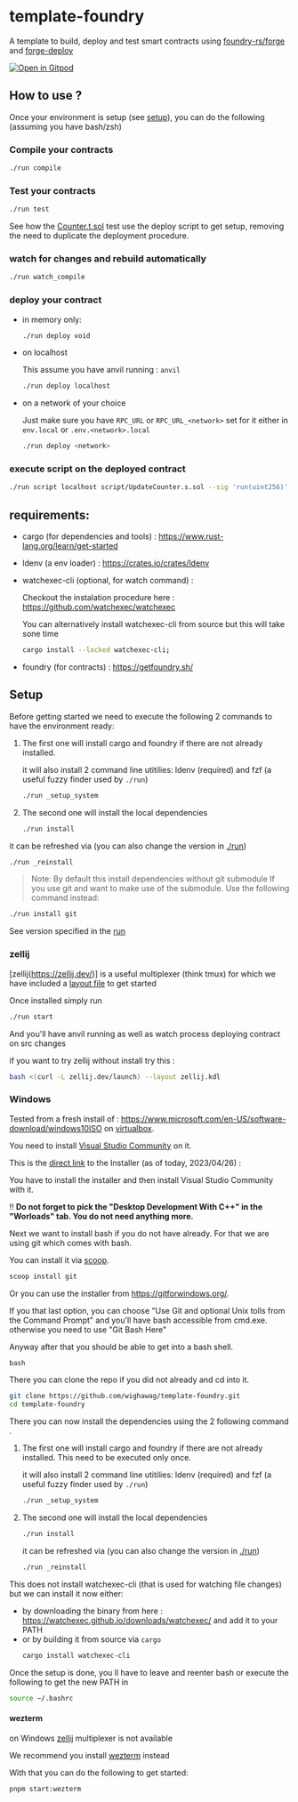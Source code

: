 # template-foundry

A template to build, deploy and test smart contracts using [foundry-rs/forge](https://github.com/foundry-rs/foundry) and [forge-deploy](https://github.com/wighawag/forge-deploy)

[![Open in Gitpod](https://gitpod.io/button/open-in-gitpod.svg)](https://gitpod.io/#https://github.com/wighawag/template-foundry)

## How to use ?

Once your environment is setup (see [setup](#setup)), you can do the following (assuming you have bash/zsh)

### Compile your contracts

```bash
./run compile
```

### Test your contracts

```bash
./run test
```

See how the [Counter.t.sol](test/Counter.t.sol) test use the deploy script to get setup, removing the need to duplicate the deployment procedure.

### watch for changes and rebuild automatically

```bash
./run watch_compile
```

### deploy your contract

- in memory only:

  ```bash
  ./run deploy void
  ```

- on localhost

  This assume you have anvil running : `anvil`

  ```bash
  ./run deploy localhost
  ```

- on a network of your choice

  Just make sure you have `RPC_URL` or `RPC_URL_<network>` set for it either in `env.local` or `.env.<network>.local`

  ```bash
  ./run deploy <network>
  ```

### execute script on the deployed contract

```bash
./run script localhost script/UpdateCounter.s.sol --sig 'run(uint256)' 42;
```

## requirements:

- cargo (for dependencies and tools) : https://www.rust-lang.org/learn/get-started

- ldenv (a env loader) : https://crates.io/crates/ldenv

- watchexec-cli (optional, for watch command) :

  Checkout the instalation procedure here : https://github.com/watchexec/watchexec

  You can alternatively install watchexec-cli from source but this will take sone time

  ```bash
  cargo install --locked watchexec-cli;
  ```

- foundry (for contracts) : https://getfoundry.sh/

## Setup

Before getting started we need to execute the following 2 commands to have the environment ready:

1. The first one will install cargo and foundry if there are not already installed.

   it will also install 2 command line utitilies: ldenv (required) and fzf (a useful fuzzy finder used by `./run`)

   ```bash
   ./run _setup_system
   ```

2. The second one will install the local dependencies

   ```bash
   ./run install
   ```

it can be refreshed via (you can also change the version in [./run](./run))

```bash
./run _reinstall
```

> Note: By default this install dependencies without git submodule
> If you use git and want to make use of the submodule. Use the following command instead:

```bash
./run install git
```

See version specified in the [run](./run)

### zellij

[zellij(https://zellij.dev/)] is a useful multiplexer (think tmux) for which we have included a [layout file](./zellij.kdl) to get started

Once installed simply run

```bash
./run start
```

And you'll have anvil running as well as watch process deploying contract on src changes

if you want to try zellij without install try this :

```bash
bash <(curl -L zellij.dev/launch) --layout zellij.kdl
```

### Windows

Tested from a fresh install of : https://www.microsoft.com/en-US/software-download/windows10ISO on [virtualbox](https://www.virtualbox.org/).

You need to install [Visual Studio Community](https://visualstudio.microsoft.com/free-developer-offers/) on it.

This is the [direct link](https://visualstudio.microsoft.com/thank-you-downloading-visual-studio/?sku=Community&channel=Release&version=VS2022&source=VSLandingPage&passive=false&cid=2030) to the Installer (as of today, 2023/04/26) :

You have to install the installer and then install Visual Studio Community with it.

!! **Do not forget to pick the "Desktop Development With C++" in the "Worloads" tab. You do not need anything more.**

Next we want to install bash if you do not have already. For that we are using git which comes with bash.

You can install it via [scoop](https://scoop.sh/).

```bat
scoop install git
```

Or you can use the installer from https://gitforwindows.org/.

If you that last option, you can choose "Use Git and optional Unix tolls from the Command Prompt" and you'll have bash accessible from cmd.exe. otherwise you need to use "Git Bash Here"

Anyway after that you should be able to get into a bash shell.

```bat
bash
```

There you can clone the repo if you did not already and cd into it.

```bash
git clone https://github.com/wighawag/template-foundry.git
cd template-foundry
```

There you can now install the dependencies using the 2 following command .

1. The first one will install cargo and foundry if there are not already installed. This need to be executed only once.

   it will also install 2 command line utitilies: ldenv (required) and fzf (a useful fuzzy finder used by `./run`)

   ```bash
   ./run _setup_system
   ```

2. The second one will install the local dependencies

   ```bash
   ./run install
   ```

   it can be refreshed via (you can also change the version in [./run](./run))

   ```bash
   ./run _reinstall
   ```

This does not install watchexec-cli (that is used for watching file changes) but we can install it now either:

- by downloading the binary from here : https://watchexec.github.io/downloads/watchexec/ and add it to your PATH
- or by building it from source via `cargo`
  ```bash
  cargo install watchexec-cli
  ```

Once the setup is done, you ll have to leave and reenter bash or execute the following to get the new PATH in

```bash
source ~/.bashrc
```

#### wezterm

on Windows [zellij](https://zellij.dev/) multiplexer is not available

We recommend you install [wezterm](https://wezfurlong.org/wezterm/install/windows.html) instead

With that you can do the following to get started:

```bash
pnpm start:wezterm
```
